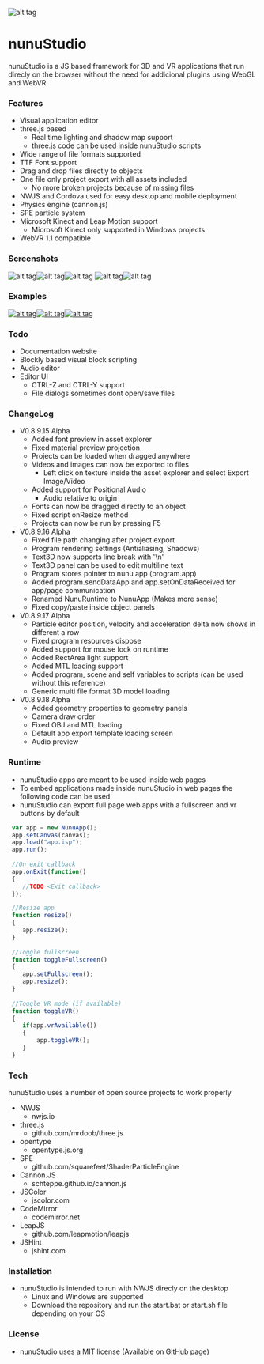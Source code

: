 ![alt tag](https://raw.githubusercontent.com/tentone/nunuStudio/master/docs/images/logo_border.png)

# nunuStudio
nunuStudio is a JS based framework for 3D and VR applications that run direcly on the browser without the need for addicional plugins using WebGL and WebVR

### Features
- Visual application editor
- three.js based
	- Real time lighting and shadow map support
	- three.js code can be used inside nunuStudio scripts
- Wide range of file formats supported
- TTF Font support
- Drag and drop files directly to objects
- One file only project export with all assets included
	- No more broken projects because of missing files
- NWJS and Cordova used for easy desktop and mobile deployment
- Physics engine (cannon.js)
- SPE particle system
- Microsoft Kinect and Leap Motion support
	- Microsoft Kinect only supported in Windows projects
- WebVR 1.1 compatible

### Screenshots
![alt tag](https://raw.githubusercontent.com/tentone/nunuStudio/master/docs/images/screenshot/editor_b.png)![alt tag](https://raw.githubusercontent.com/tentone/nunuStudio/master/docs/images/screenshot/editor_c.png)![alt tag](https://raw.githubusercontent.com/tentone/nunuStudio/master/docs/images/screenshot/editor_d.png)
![alt tag](https://raw.githubusercontent.com/tentone/nunuStudio/master/docs/images/screenshot/editor_a.png)![alt tag](https://raw.githubusercontent.com/tentone/nunuStudio/master/docs/images/screenshot/editor_e.png)

### Examples
[![alt tag](https://raw.githubusercontent.com/tentone/nunuStudio/master/docs/images/examples/pong.png)](http://tentone.github.io/nunuStudio/examples/pong)[![alt tag](https://raw.githubusercontent.com/tentone/nunuStudio/master/docs/images/examples/fps.png)](http://tentone.github.io/nunuStudio/examples/fps)[![alt tag](https://raw.githubusercontent.com/tentone/nunuStudio/master/docs/images/examples/spine.png)](http://tentone.github.io/nunuStudio/examples/spine)

### Todo
- Documentation website
- Blockly based visual block scripting
- Audio editor
- Editor UI
	- CTRL-Z and CTRL-Y support
	- File dialogs sometimes dont open/save files

### ChangeLog
- V0.8.9.15 Alpha
	- Added font preview in asset explorer
	- Fixed material preview projection
	- Projects can be loaded when dragged anywhere
	- Videos and images can now be exported to files
		- Left click on texture inside the asset explorer and select Export Image/Video
	- Added support for Positional Audio
		- Audio relative to origin
	- Fonts can now be dragged directly to an object
	- Fixed script onResize method
	- Projects can now be run by pressing F5
- V0.8.9.16 Alpha
	- Fixed file path changing after project export
	- Program rendering settings (Antialiasing, Shadows)
	- Text3D now supports line break with '\n'
	- Text3D panel can be used to edit multiline text
	- Program stores pointer to nunu app (program.app)
	- Added program.sendDataApp and app.setOnDataReceived for app/page communication
	- Renamed NunuRuntime to NunuApp (Makes more sense)
	- Fixed copy/paste inside object panels
- V0.8.9.17 Alpha
	- Particle editor position, velocity and acceleration delta now shows in different a row
	- Fixed program resources dispose
	- Added support for mouse lock on runtime
	- Added RectArea light support
	- Added MTL loading support
	- Added program, scene and self variables to scripts (can be used without this reference)
	- Generic multi file format 3D model loading
- V0.8.9.18 Alpha
	- Added geometry properties to geometry panels
	- Camera draw order
	- Fixed OBJ and MTL loading
	- Default app export template loading screen
	- Audio preview

### Runtime
- nunuStudio apps are meant to be used inside web pages
- To embed applications made inside nunuStudio in web pages the following code can be used
- nunuStudio can export full page web apps with a fullscreen and vr buttons by default

```javascript
 var app = new NunuApp();
 app.setCanvas(canvas);
 app.load("app.isp");
 app.run();
 
 //On exit callback
 app.onExit(function()
 {
 	//TODO <Exit callback>
 });

 //Resize app
 function resize()
 {
 	app.resize();
 }
 
 //Toggle fullscreen
 function toggleFullscreen()
 {
 	app.setFullscreen();
 	app.resize();
 }
 
 //Toggle VR mode (if available)
 function toggleVR()
 {
 	if(app.vrAvailable())
 	{
 		app.toggleVR();
 	}
 }
```

### Tech
nunuStudio uses a number of open source projects to work properly
- NWJS
	- nwjs.io
- three.js
	- github.com/mrdoob/three.js
- opentype
	- opentype.js.org
- SPE
	- github.com/squarefeet/ShaderParticleEngine
- Cannon.JS
	- schteppe.github.io/cannon.js
- JSColor
	- jscolor.com
- CodeMirror
	- codemirror.net
- LeapJS
	- github.com/leapmotion/leapjs
- JSHint
	- jshint.com

### Installation
- nunuStudio is intended to run with NWJS direcly on the desktop
	- Linux and Windows are supported
	- Download the repository and run the start.bat or start.sh file depending on your OS

### License
- nunuStudio uses a MIT license (Available on GitHub page)